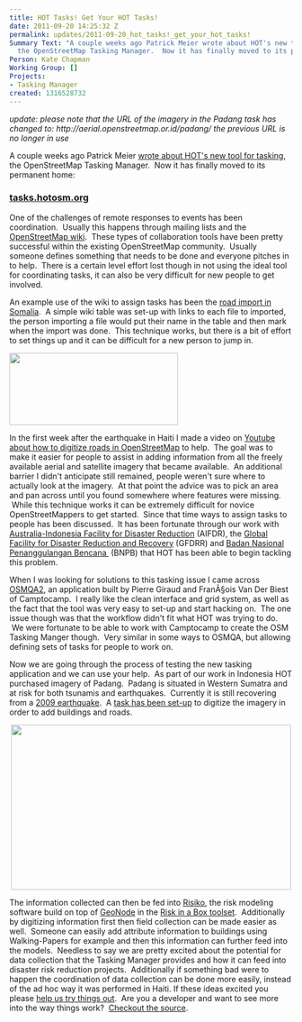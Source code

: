 ```yaml
---
title: HOT Tasks! Get Your HOT Tasks!
date: 2011-09-20 14:25:32 Z
permalink: updates/2011-09-20_hot_tasks!_get_your_hot_tasks!
Summary Text: "A couple weeks ago Patrick Meier wrote about HOT's new tool for tasking,
  the OpenStreetMap Tasking Manager.  Now it has finally moved to its permanent home:\r\ntasks.hotosm.org"
Person: Kate Chapman
Working Group: []
Projects:
- Tasking Manager
created: 1316528732
---
```


<p><em>update: please note that the URL of the imagery in the Padang task has changed to: http://aerial.openstreetmap.or.id/padang/ the previous URL is no longer in use</em></p><p>A couple weeks ago Patrick Meier <a href="http://irevolution.net/2011/09/07/osm-micro-tasking/">wrote about HOT's new tool for tasking</a>, the OpenStreetMap Tasking Manager. &nbsp;Now it has finally moved to its permanent home:</p><h3><a href="http://tasks.hotosm.org/">tasks.hotosm.org</a></h3><p>One of the challenges of remote responses to events has been coordination. &nbsp;Usually this happens through mailing lists and the <a href="http://wiki.openstreetmap.org/wiki/Main_Page">OpenStreetMap wiki</a>. &nbsp;These types of collaboration tools have been pretty successful within the existing OpenStreetMap community. &nbsp;Usually someone defines something that needs to be done and everyone pitches in to help. &nbsp;There is a certain level effort lost though in not using the ideal tool for coordinating tasks, it can also be very difficult for new people to get involved.</p><p>An example use of the wiki to assign tasks has been the <a href="http://wiki.openstreetmap.org/wiki/WikiProject_Somalia/Roads">road import in Somalia</a>. &nbsp;A simple wiki table was set-up with links to each file to imported, the person importing a file would put their name in the table and then mark when the import was done. &nbsp;This technique works, but there is a bit of effort to set things up and it can be difficult for a new person to jump in.</p><p><a href="http://hot.openstreetmap.org/weblog/wp-content/uploads/2011/09/WikiProject-Somalia_Roads-OpenStreetMap-Wiki.png"><img class="aligncenter size-medium wp-image-181" title="WikiProject Somalia_Roads - OpenStreetMap Wiki" src="http://hot.openstreetmap.org/weblog/wp-content/uploads/2011/09/WikiProject-Somalia_Roads-OpenStreetMap-Wiki-300x128.png" alt="" height="128" width="300"></a></p><p>In the first week after the earthquake in Haiti I made a video on <a href="http://www.youtube.com/watch?v=D6pBBK1SHh0">Youtube about how to digitize roads in OpenStreetMap</a>&nbsp;to help. &nbsp;The goal was to make it easier for people to assist in adding information from all the freely available aerial and satellite imagery that became available. &nbsp;An additional barrier I didn't anticipate still remained, people weren't sure where to actually look at the imagery. &nbsp;At that point the advice was to pick an area and pan across until you found somewhere where features were missing. &nbsp;While this technique works it can be extremely difficult for novice OpenStreetMappers to get started. &nbsp;Since that time ways to assign tasks to people has been discussed. &nbsp;It has been fortunate through our work with <a href="http://www.aifdr.org/aifdr_public_website/">Australia-Indonesia Facility for Disaster Reduction</a>&nbsp;(AIFDR), the <a href="http://www.gfdrr.org/gfdrr/">Global Facility for Disaster Reduction and Recovery</a>&nbsp;(GFDRR) and <a href="http://www.bnpb.go.id/">Badan Nasional Penanggulangan Bencana&nbsp;</a>&nbsp;(BNPB) that HOT has been able to begin tackling this problem.</p><p>When I was looking for solutions to this tasking issue I came across <a href="http://osmqa2.qualitystreetmap.org/osmqa/">OSMQA2</a>, an application built by Pierre Giraud and FranÃ§ois&nbsp;Van Der Biest of Camptocamp. &nbsp;I really like the clean interface and grid system, as well as the fact that the tool was very easy to set-up and start hacking on. &nbsp;The one issue though was that the workflow didn't fit what HOT was trying to do. &nbsp;We were fortunate to be able to work with Camptocamp to create the OSM Tasking Manger though. &nbsp;Very similar in some ways to OSMQA, but allowing defining sets of tasks for people to work on.</p><p>Now we are going through the process of testing the new tasking application and we can use your help. &nbsp;As part of our work in Indonesia HOT purchased imagery of Padang. &nbsp;Padang is situated in Western Sumatra and at risk for both tsunamis and earthquakes. &nbsp;Currently it is still recovering from a <a href="http://en.wikipedia.org/wiki/2009_Sumatra_earthquakes">2009 earthquake</a>. &nbsp;A <a href="http://tasks.hotosm.org/job/2">task has been set-up</a>&nbsp;to digitize the imagery in order to add buildings and roads.</p><p style="text-align: center;"><a href="http://hot.openstreetmap.org/weblog/wp-content/uploads/2011/09/OSM-Tasking-Manager-Job-Imagery-of-Padang.png"><img class="aligncenter size-full wp-image-182" title="OSM Tasking Manager - Job - Imagery of Padang" src="http://hot.openstreetmap.org/weblog/wp-content/uploads/2011/09/OSM-Tasking-Manager-Job-Imagery-of-Padang.png" alt="" height="293" width="498"></a></p><p>The information collected can then be fed into <a href="https://github.com/AIFDR/riab/">Risiko</a>, the risk modeling software build on top of <a href="http://geonode.org/">GeoNode</a> in the <a href="http://riskinabox.org/">Risk in a Box toolset</a>. &nbsp;Additionally by digitizing information first then field collection can be made easier as well. &nbsp;Someone can easily add attribute information to buildings using Walking-Papers for example and then this information can further feed into the models. &nbsp;Needless to say we are pretty excited about the potential for data collection that the Tasking Manager provides and how it can feed into disaster risk reduction projects. &nbsp;Additionally if something bad were to happen the coordination of data collection can be done more easily, instead of the ad hoc way it was performed in Haiti. If these ideas excited you please <a href="http://tasks.hotosm.org/job/2">help us try things out</a>. &nbsp;Are you a developer and want to see more into the way things work? &nbsp;<a href="https://github.com/pgiraud/OSMTM">Checkout the source</a>. &nbsp;</p>
